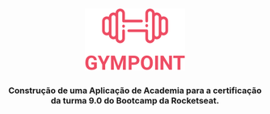 <h1 align="center">
  <img alt="gympointLogo" src="logo.png">
</h1>

<h3 align="center"> Construção de uma Aplicação de Academia para a certificação da turma 9.0 do Bootcamp da Rocketseat. </h3>
